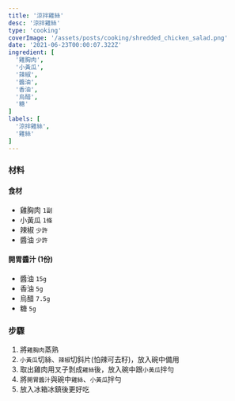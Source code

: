 ```yaml
---
title: '涼拌雞絲'
desc: '涼拌雞絲'
type: 'cooking'
coverImage: '/assets/posts/cooking/shredded_chicken_salad.png'
date: '2021-06-23T00:00:07.322Z'
ingredient: [
  '雞胸肉',
  '小黃瓜',
  '辣椒',
  '醬油',
  '香油',
  '烏醋',
  '糖'
]
labels: [
  '涼拌雞絲',
  '雞絲'
]
---
```


### 材料


#### 食材

- 雞胸肉 `1副`
- 小黃瓜 `1條`
- 辣椒 `少許`
- 醬油 `少許`

#### 開胃醬汁 (1份)

- 醬油 `15g`
- 香油 `5g`
- 烏醋 `7.5g`
- 糖 `5g`


### 步驟

1. 將`雞胸肉`蒸熟
2. `小黃瓜`切絲、`辣椒`切斜片(怕辣可去籽)，放入碗中備用
3. 取出雞肉用叉子剝成`雞絲`後，放入碗中跟`小黃瓜`拌勻
4. 將`開胃醬汁`與碗中`雞絲`、`小黃瓜`拌勻
5. 放入冰箱冰鎮後更好吃

